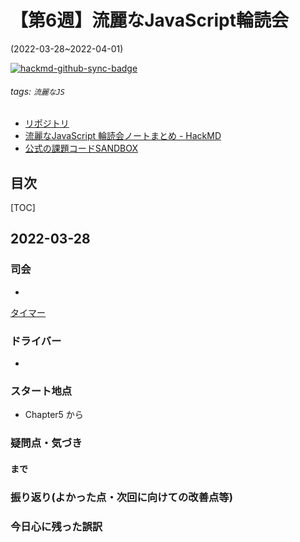 # 【第6週】流麗なJavaScript輪読会 
(2022\-03\-28\~2022\-04\-01)

[![hackmd-github-sync-badge](https://hackmd.io/D-1_XVhXR7CY5bi1KLZNxA/badge)](https://hackmd.io/D-1_XVhXR7CY5bi1KLZNxA)


###### tags: `流麗なJS`

- [リポジトリ](https://github.com/fjord-ryureijs-rinndokukai/eloquent-javascript)
- [流麗なJavaScript 輪読会ノートまとめ \- HackMD](https://hackmd.io/4rF1R6DgQger1ldnC4xbZQ)
- [公式の課題コードSANDBOX](https://eloquentjavascript.net/code/)


## 目次

[TOC]

## 2022\-03\-28

### 司会
- 

[タイマー](https://timer.onl.jp/)

### ドライバー
- 

### スタート地点
- Chapter5 から

### 疑問点・気づき
#### まで

### 振り返り(よかった点・次回に向けての改善点等)

### 今日心に残った誤訳